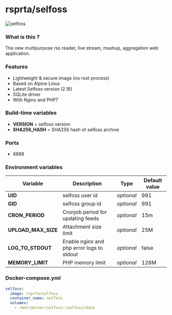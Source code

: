 # rsprta/selfoss

![selfoss](https://i.imgur.com/8hJyBgk.png "selfoss")

### What is this ?

The new multipurpose rss reader, live stream, mashup, aggregation web application.

### Features

- Lightweight & secure image (no root process)
- Based on Alpine Linux
- Latest Selfoss version (2.18)
- SQLite driver
- With Nginx and PHP7

### Build-time variables

- **VERSION** = selfoss version
- **SHA256_HASH** = SHA256 hash of selfoss archive

### Ports

- 8888

### Environment variables

| Variable | Description | Type | Default value |
| -------- | ----------- | ---- | ------------- |
| **UID** | selfoss user id | *optional* | 991
| **GID** | selfoss group id | *optional* | 991
| **CRON_PERIOD** | Cronjob period for updating feeds | *optional* | 15m
| **UPLOAD_MAX_SIZE** | Attachment size limit | *optional* | 25M
| **LOG_TO_STDOUT** | Enable nginx and php error logs to stdout | *optional* | false
| **MEMORY_LIMIT** | PHP memory limit | *optional* | 128M

### Docker-compose.yml

```yml
selfoss:
  image: rsprta/selfoss
  container_name: selfoss
  volumes:
    - /mnt/docker/selfoss:/selfoss/data
```
